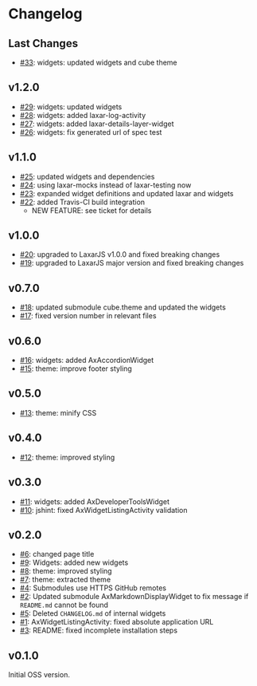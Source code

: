 # Changelog

## Last Changes

- [#33](https://github.com/LaxarJS/widget-browser/issues/33): widgets: updated widgets and cube theme


## v1.2.0

- [#29](https://github.com/LaxarJS/widget-browser/issues/29): widgets: updated widgets
- [#28](https://github.com/LaxarJS/widget-browser/issues/28): widgets: added laxar-log-activity
- [#27](https://github.com/LaxarJS/widget-browser/issues/27): widgets: added laxar-details-layer-widget
- [#26](https://github.com/LaxarJS/widget-browser/issues/26): widgets: fix generated url of spec test


## v1.1.0

- [#25](https://github.com/LaxarJS/widget-browser/issues/25): updated widgets and dependencies
- [#24](https://github.com/LaxarJS/widget-browser/issues/24): using laxar-mocks instead of laxar-testing now
- [#23](https://github.com/LaxarJS/widget-browser/issues/23): expanded widget definitions and updated laxar and widgets
- [#22](https://github.com/LaxarJS/widget-browser/issues/22): added Travis-CI build integration
    + NEW FEATURE: see ticket for details


## v1.0.0

- [#20](https://github.com/LaxarJS/widget-browser/issues/20): upgraded to LaxarJS v1.0.0 and fixed breaking changes
- [#19](https://github.com/LaxarJS/widget-browser/issues/19): upgraded to LaxarJS major version and fixed breaking changes


## v0.7.0

- [#18](https://github.com/LaxarJS/widget-browser/issues/18): updated submodule cube.theme and updated the widgets
- [#17](https://github.com/LaxarJS/widget-browser/issues/17): fixed version number in relevant files


## v0.6.0

- [#16](https://github.com/LaxarJS/widget-browser/issues/16): widgets: added AxAccordionWidget
- [#15](https://github.com/LaxarJS/widget-browser/issues/15): theme: improve footer styling


## v0.5.0

- [#13](https://github.com/LaxarJS/widget-browser/issues/13): theme: minify CSS


## v0.4.0

- [#12](https://github.com/LaxarJS/widget-browser/issues/12): theme: improved styling


## v0.3.0

- [#11](https://github.com/LaxarJS/widget-browser/issues/11): widgets: added AxDeveloperToolsWidget
- [#10](https://github.com/LaxarJS/widget-browser/issues/10): jshint: fixed AxWidgetListingActivity validation


## v0.2.0

- [#6](https://github.com/LaxarJS/widget-browser/issues/6): changed page title
- [#9](https://github.com/LaxarJS/widget-browser/issues/9): Widgets: added new widgets
- [#8](https://github.com/LaxarJS/widget-browser/issues/8): theme: improved styling
- [#7](https://github.com/LaxarJS/widget-browser/issues/7): theme: extracted theme
- [#4](https://github.com/LaxarJS/widget-browser/issues/4): Submodules use HTTPS GitHub remotes
- [#2](https://github.com/LaxarJS/widget-browser/issues/2): Updated submodule AxMarkdownDisplayWidget to fix message if `README.md` cannot be found
- [#5](https://github.com/LaxarJS/widget-browser/issues/5): Deleted `CHANGELOG.md` of internal widgets
- [#1](https://github.com/LaxarJS/widget-browser/issues/1): AxWidgetListingActivity: fixed absolute application URL
- [#3](https://github.com/LaxarJS/widget-browser/issues/3): README: fixed incomplete installation steps


## v0.1.0

Initial OSS version.
